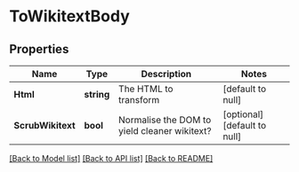 # ToWikitextBody

## Properties
Name | Type | Description | Notes
------------ | ------------- | ------------- | -------------
**Html** | **string** | The HTML to transform | [default to null]
**ScrubWikitext** | **bool** | Normalise the DOM to yield cleaner wikitext? | [optional] [default to null]

[[Back to Model list]](../README.md#documentation-for-models) [[Back to API list]](../README.md#documentation-for-api-endpoints) [[Back to README]](../README.md)

